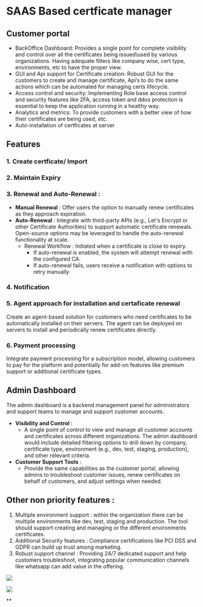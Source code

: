 # SAAS Based certficate manager

## Customer portal

* BackOffice Dashboard: Provides a single point for complete visibility and control over all the certificates being issued\used by various organizations. Having adequate filters like company wise, cert type, environments, etc to have the proper view.
* GUI and Api support for Certificate creation: Robust GUI for the customers to create and manage certificate, Api’s to do the same actions which can be automated for managing certs lifecycle.
* Access control and security: Implementing Role base access control and security features like 2FA, access token and ddos protection is essential to keep the application running in a healthy way.
* Analytics and metrics: To provide customers with a better view of how their certificates are being used, etc.
* Auto-installation of certficates at server

## Features

### 1. Create certficate/ Import

### 2. Maintain Expiry

### **3. Renewal and Auto-Renewal** :

* **Manual Renewal** : Offer users the option to manually renew certificates as they approach expiration.
* **Auto-Renewal** : Integrate with third-party APIs (e.g., Let's Encrypt or other Certificate Authorities) to support automatic certificate renewals. Open-source options may be leveraged to handle the auto-renewal functionality at scale.
  * Renewal Workflow : Initiated when a certificate is close to expiry.
    * If auto-renewal is enabled, the system will attempt renewal with the configured CA.
    * If auto-renewal fails, users receive a notification with options to retry manually

### 4. Notification

### 5. Agent approach for installation and certaficate renewal

Create an agent-based solution for customers who need certificates to be automatically installed on their servers. The agent can be deployed on servers to install and periodically renew certificates directly.

### 6. Payment processing

Integrate payment processing for a subscription model, allowing customers to pay for the platform and potentially for add-on features like premium support or additional certificate types.

## Admin Dashboard

The admin dashboard is a backend management panel for administrators and support teams to manage and support customer accounts.

* **Visibility and Control** :
  * A single point of control to view and manage all customer accounts and certificates across different organizations. The admin dashboard would include detailed filtering options to drill down by company, certificate type, environment (e.g., dev, test, staging, production), and other relevant criteria.
* **Customer Support Tools** :
  * Provide the same capabilities as the customer portal, allowing admins to troubleshoot customer issues, renew certificates on behalf of customers, and adjust settings when needed.

## Other non priority features :

1. Multiple environment support :  within the organization there can be multiple environments like dev, test, staging and production. The tool should support creating and managing or the different environments certificates.
2. Additional Security features : Compliance certifications like PCI DSS and GDPR can build up trust among marketing.
3. Robust support channel : Providing 24/7 dedicated support and help customers troubleshoot, integrating popular communication channels like whatsapp can add value in the offering.

![](https://lh7-qw.googleusercontent.com/docsz/AD_4nXdNi68mbESaKeLji82FqYi6Q2482q9ix5qA8YaFIwU-SQJBeTckSiB4TUxVTkjiBzQa09yvromXQ31gx8-d4NjdyK5gvhXfux3fcTGTDcmysVrwYIuRmdHbcPqUtd3lPM34jipRqYiyXPOUuxQ8ZsN78nmY?key=SqB5g-wMQhF7uwZyMNd0vpgl)

![](https://lh7-qw.googleusercontent.com/docsz/AD_4nXfxYcHn1Ud54N_JnZuahPnw9fSl1bU_xvzd1IUwfGKmm9fRFzfSeI1fQKf38_MCfaZrs1oRijqYsmeEcQU2M7SHz5J2sCYDLDNdZ4IBsRGBY4IRnaBVYsHH4WQJnMGPyRmH0h2Ew4wuHi4pNsHKcENAznRf?key=SqB5g-wMQhF7uwZyMNd0vpgl)

**
